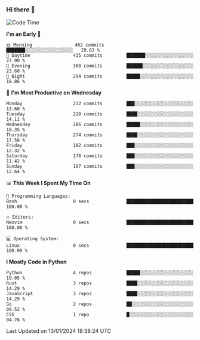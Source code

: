 ### Hi there 👋
<!--START_SECTION:waka-->
![Code Time](http://img.shields.io/badge/Code%20Time-214%20hrs%2055%20mins-blue)

**I'm an Early 🐤** 

```text
🌞 Morning                462 commits         ███████░░░░░░░░░░░░░░░░░░   29.63 % 
🌆 Daytime                435 commits         ███████░░░░░░░░░░░░░░░░░░   27.90 % 
🌃 Evening                368 commits         ██████░░░░░░░░░░░░░░░░░░░   23.60 % 
🌙 Night                  294 commits         █████░░░░░░░░░░░░░░░░░░░░   18.86 % 
```
📅 **I'm Most Productive on Wednesday** 

```text
Monday                   212 commits         ███░░░░░░░░░░░░░░░░░░░░░░   13.60 % 
Tuesday                  220 commits         ████░░░░░░░░░░░░░░░░░░░░░   14.11 % 
Wednesday                286 commits         █████░░░░░░░░░░░░░░░░░░░░   18.35 % 
Thursday                 274 commits         ████░░░░░░░░░░░░░░░░░░░░░   17.58 % 
Friday                   192 commits         ███░░░░░░░░░░░░░░░░░░░░░░   12.32 % 
Saturday                 178 commits         ███░░░░░░░░░░░░░░░░░░░░░░   11.42 % 
Sunday                   197 commits         ███░░░░░░░░░░░░░░░░░░░░░░   12.64 % 
```


📊 **This Week I Spent My Time On** 

```text
💬 Programming Languages: 
Bash                     0 secs              █████████████████████████   100.00 % 

🔥 Editors: 
Neovim                   0 secs              █████████████████████████   100.00 % 

💻 Operating System: 
Linux                    0 secs              █████████████████████████   100.00 % 
```

**I Mostly Code in Python** 

```text
Python                   4 repos             █████░░░░░░░░░░░░░░░░░░░░   19.05 % 
Rust                     3 repos             ████░░░░░░░░░░░░░░░░░░░░░   14.29 % 
JavaScript               3 repos             ████░░░░░░░░░░░░░░░░░░░░░   14.29 % 
Go                       2 repos             ██░░░░░░░░░░░░░░░░░░░░░░░   09.52 % 
CSS                      1 repo              █░░░░░░░░░░░░░░░░░░░░░░░░   04.76 % 
```




 Last Updated on 13/01/2024 18:38:24 UTC
<!--END_SECTION:waka-->

<!--
**YoganshSharma/YoganshSharma** is a ✨ _special_ ✨ repository because its `README.md` (this file) appears on your GitHub profile.

Here are some ideas to get you started:

- 🔭 I’m currently working on ...
- 🌱 I’m currently learning ...
- 👯 I’m looking to collaborate on ...
- 🤔 I’m looking for help with ...
- 💬 Ask me about ...
- 📫 How to reach me: ...
- 😄 Pronouns: ...
- ⚡ Fun fact: ...
-->
